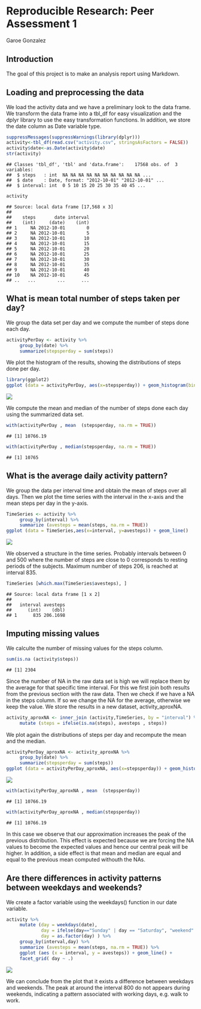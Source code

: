 # Reproducible Research: Peer Assessment 1
Garoe Gonzalez  
## Introduction
The goal of this project is to make an analysis report using Markdown.

## Loading and preprocessing the data

We load the activity data and we have a preliminary look to the data frame. We transform the data frame into a tbl_df for easy visualization and the dplyr library to use the easy transformation functions. In addition, we store the date column as Date variable type.


```r
suppressMessages(suppressWarnings(library(dplyr)))
activity<-tbl_df(read.csv("activity.csv", stringsAsFactors = FALSE))
activity$date<-as.Date(activity$date)
str(activity)
```

```
## Classes 'tbl_df', 'tbl' and 'data.frame':	17568 obs. of  3 variables:
##  $ steps   : int  NA NA NA NA NA NA NA NA NA NA ...
##  $ date    : Date, format: "2012-10-01" "2012-10-01" ...
##  $ interval: int  0 5 10 15 20 25 30 35 40 45 ...
```

```r
activity
```

```
## Source: local data frame [17,568 x 3]
## 
##    steps       date interval
##    (int)     (date)    (int)
## 1     NA 2012-10-01        0
## 2     NA 2012-10-01        5
## 3     NA 2012-10-01       10
## 4     NA 2012-10-01       15
## 5     NA 2012-10-01       20
## 6     NA 2012-10-01       25
## 7     NA 2012-10-01       30
## 8     NA 2012-10-01       35
## 9     NA 2012-10-01       40
## 10    NA 2012-10-01       45
## ..   ...        ...      ...
```

## What is mean total number of steps taken per day?

We group the data set per day and we compute the number of steps done each day.

```r
activityPerDay <- activity %>%
     group_by(date) %>%
     summarize(stepsperday = sum(steps))
```
We plot the histogram of the results, showing the distributions of steps done per day.

```r
library(ggplot2)
ggplot (data = activityPerDay, aes(x=stepsperday)) + geom_histogram(binwidth = 1000)
```

![](PA1_template_files/figure-html/unnamed-chunk-3-1.png) 

We compute the mean and median of the number of steps done each day using the summarized data set.


```r
with(activityPerDay , mean  (stepsperday, na.rm = TRUE))
```

```
## [1] 10766.19
```

```r
with(activityPerDay , median(stepsperday, na.rm = TRUE))
```

```
## [1] 10765
```

## What is the average daily activity pattern?

We group the data per interval time and obtain the mean of steps over all days. 
Then we plot the time series with the interval in the x-axis and the mean steps per day in the y-axis. 


```r
TimeSeries <- activity %>%
     group_by(interval) %>%
     summarize (avesteps = mean(steps, na.rm = TRUE))
ggplot (data = TimeSeries,aes(x=interval, y=avesteps)) + geom_line()
```

![](PA1_template_files/figure-html/unnamed-chunk-5-1.png) 

We observed a structure in the time series. Probably intervals between 0 and 500 where the number of steps are close to 0 corresponds to resting periods of the subjects. Maximum number of steps 206, is reached at interval 835. 


```r
TimeSeries [which.max(TimeSeries$avesteps), ]
```

```
## Source: local data frame [1 x 2]
## 
##   interval avesteps
##      (int)    (dbl)
## 1      835 206.1698
```

## Imputing missing values

We calculte the number of missing values for the steps column.

```r
sum(is.na (activity$steps))
```

```
## [1] 2304
```

Since the number of NA in the raw data set is high we will replace them by the average for that specific time interval. For this we first join both results from the previous section with the raw data. Then we check if we have a NA in the steps column. If so we change the NA for the average, otherwise we keep the value. We store the results in a new dataset, activity_aproxNA. 


```r
activity_aproxNA <- inner_join (activity,TimeSeries, by = "interval") %>%
     mutate (steps = ifelse(is.na(steps), avesteps , steps))
```

We plot again the distributions of steps per day and recompute the mean and the median.


```r
activityPerDay_aproxNA <- activity_aproxNA %>% 
     group_by(date) %>%
     summarize(stepsperday = sum(steps))
ggplot (data = activityPerDay_aproxNA, aes(x=stepsperday)) + geom_histogram(binwidth = 1000)
```

![](PA1_template_files/figure-html/unnamed-chunk-9-1.png) 


```r
with(activityPerDay_aproxNA , mean  (stepsperday))
```

```
## [1] 10766.19
```

```r
with(activityPerDay_aproxNA , median(stepsperday))
```

```
## [1] 10766.19
```

In this case we observe that our approximation increases the peak of the previous distribution. This effect is expected because we are forcing the NA values to become the expected values and hence our central peak will be higher. In addition, a side effect is that mean and median are equal and equal to the previous mean computed withouth the NAs.

## Are there differences in activity patterns between weekdays and weekends?

We create a factor variable using the weekdays() function in our date variable.


```r
activity %>% 
     mutate (day = weekdays(date), 
             day = ifelse(day=="Sunday" | day == "Saturday", "weekend" , "weekday"),
             day = as.factor(day) ) %>%
     group_by(interval,day) %>%
     summarize (avesteps = mean(steps, na.rm = TRUE)) %>%
     ggplot (aes (x = interval, y = avesteps)) + geom_line() +
     facet_grid( day ~ .)
```

![](PA1_template_files/figure-html/unnamed-chunk-11-1.png) 

We can conclude from the plot that it exists a difference between weekdays and weekends. The peak at around the interval 800 do not appears during weekends, indicating a pattern associated with working days, e.g. walk to work. 
